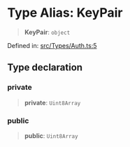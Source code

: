 # Type Alias: KeyPair

> **KeyPair**: `object`

Defined in: [src/Types/Auth.ts:5](https://github.com/Fokusdotid/bail/blob/546bbbb35e652e95f45982a71bee62b2c682e4eb/src/Types/Auth.ts#L5)

## Type declaration

### private

> **private**: `Uint8Array`

### public

> **public**: `Uint8Array`
